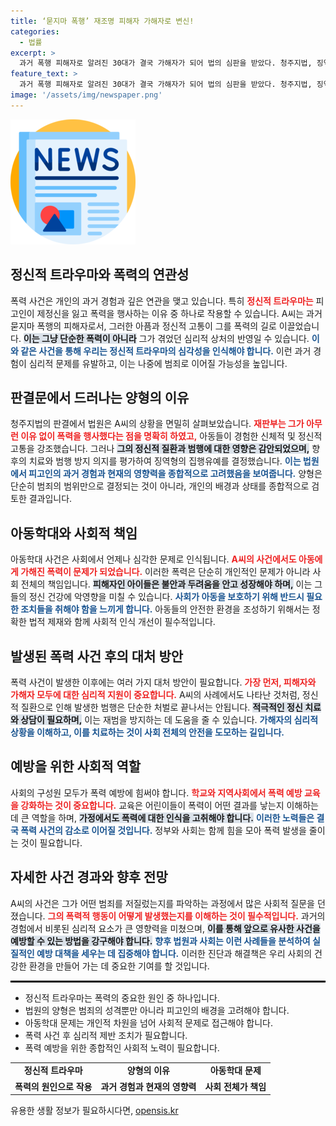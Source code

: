 ```yaml
---
title: ‘묻지마 폭행’ 재조명 피해자 가해자로 변신!
categories:
  - 법률
excerpt: >
  과거 폭행 피해자로 알려진 30대가 결국 가해자가 되어 법의 심판을 받았다. 청주지법, 징역형 집행유예 선고의 배경은 무엇인가? 아동 학대의 충격적인 진실이 드러났다! 클릭하여 사건의 전말을 확인하세요!
feature_text: >
  과거 폭행 피해자로 알려진 30대가 결국 가해자가 되어 법의 심판을 받았다. 청주지법, 징역형 집행유예 선고의 배경은 무엇인가? 아동 학대의 충격적인 진실이 드러났다! 클릭하여 사건의 전말을 확인하세요!
image: '/assets/img/newspaper.png'
---
```


<p><img src="/assets/img/newspaper.png" alt="kimp 속보" /></p>

<h2 data-ke-size="size26">정신적 트라우마와 폭력의 연관성</h2>

<p data-ke-size="size16"></p>

<p>폭력 사건은 개인의 과거 경험과 깊은 연관을 맺고 있습니다. 특히 <b><span style="color: #ee2323;">정신적 트라우마는</span></b> 피고인이 제정신을 잃고 폭력을 행사하는 이유 중 하나로 작용할 수 있습니다. A씨는 과거 묻지마 폭행의 피해자로서, 그러한 아픔과 정신적 고통이 그를 폭력의 길로 이끌었습니다. <b><span style="background-color: #21538527;">이는 그냥 단순한 폭력이 아니라</span></b> 그가 겪었던 심리적 상처의 반영일 수 있습니다. <b><span style="color: #1a5490;">이와 같은 사건을 통해 우리는 정신적 트라우마의 심각성을 인식해야 합니다.</span></b> 이런 과거 경험이 심리적 문제를 유발하고, 이는 나중에 범죄로 이어질 가능성을 높입니다.</p>

<p data-ke-size="size16"></p>

<h2 data-ke-size="size26">판결문에서 드러나는 양형의 이유</h2>

<p data-ke-size="size16"></p>

<p>청주지법의 판결에서 법원은 A씨의 상황을 면밀히 살펴보았습니다. <b><span style="color: #ee2323;">재판부는 그가 아무런 이유 없이 폭력을 행사했다는 점을 명확히 하였고,</span></b> 아동들이 경험한 신체적 및 정신적 고통을 강조했습니다. 그러나 <b><span style="background-color: #21538527;">그의 정신적 질환과 범행에 대한 영향은 감안되었으며,</span></b> 향후의 치료와 범행 방지 의지를 평가하여 징역형의 집행유예를 결정했습니다. <b><span style="color: #1a5490;">이는 법원에서 피고인의 과거 경험과 현재의 영향력을 종합적으로 고려했음을 보여줍니다.</span></b> 양형은 단순히 범죄의 범위만으로 결정되는 것이 아니라, 개인의 배경과 상태를 종합적으로 검토한 결과입니다.</p>

<p data-ke-size="size16"></p>

<h2 data-ke-size="size26">아동학대와 사회적 책임</h2>

<p data-ke-size="size16"></p>

<p>아동학대 사건은 사회에서 언제나 심각한 문제로 인식됩니다. <b><span style="color: #ee2323;">A씨의 사건에서도 아동에게 가해진 폭력이 문제가 되었습니다.</span></b> 이러한 폭력은 단순히 개인적인 문제가 아니라 사회 전체의 책임입니다. <b><span style="background-color: #21538527;">피해자인 아이들은 불안과 두려움을 안고 성장해야 하며,</span></b> 이는 그들의 정신 건강에 악영향을 미칠 수 있습니다. <b><span style="color: #1a5490;">사회가 아동을 보호하기 위해 반드시 필요한 조치들을 취해야 함을 느끼게 합니다.</span></b> 아동들의 안전한 환경을 조성하기 위해서는 정확한 법적 제재와 함께 사회적 인식 개선이 필수적입니다.</p>

<p data-ke-size="size16"></p>

<h2 data-ke-size="size26">발생된 폭력 사건 후의 대처 방안</h2>

<p data-ke-size="size16"></p>

<p>폭력 사건이 발생한 이후에는 여러 가지 대처 방안이 필요합니다. <b><span style="color: #ee2323;">가장 먼저, 피해자와 가해자 모두에 대한 심리적 지원이 중요합니다.</span></b> A씨의 사례에서도 나타난 것처럼, 정신적 질환으로 인해 발생한 범행은 단순한 처벌로 끝나서는 안됩니다. <b><span style="background-color: #21538527;">적극적인 정신 치료와 상담이 필요하며,</span></b> 이는 재범을 방지하는 데 도움을 줄 수 있습니다. <b><span style="color: #1a5490;">가해자의 심리적 상황을 이해하고, 이를 치료하는 것이 사회 전체의 안전을 도모하는 길입니다.</span></b> </p>

<p data-ke-size="size16"></p>

<h2 data-ke-size="size26">예방을 위한 사회적 역할</h2>

<p data-ke-size="size16"></p>

<p>사회의 구성원 모두가 폭력 예방에 힘써야 합니다. <b><span style="color: #ee2323;">학교와 지역사회에서 폭력 예방 교육을 강화하는 것이 중요합니다.</span></b> 교육은 어린이들이 폭력이 어떤 결과를 낳는지 이해하는 데 큰 역할을 하며, <b><span style="background-color: #21538527;">가정에서도 폭력에 대한 인식을 고취해야 합니다.</span></b> <b><span style="color: #1a5490;">이러한 노력들은 결국 폭력 사건의 감소로 이어질 것입니다.</span></b> 정부와 사회는 함께 힘을 모아 폭력 발생을 줄이는 것이 필요합니다.</p>

<p data-ke-size="size16"></p>

<h2 data-ke-size="size26">자세한 사건 경과와 향후 전망</h2>

<p data-ke-size="size16"></p>

<p>A씨의 사건은 그가 어떤 범죄를 저질렀는지를 파악하는 과정에서 많은 사회적 질문을 던졌습니다. <b><span style="color: #ee2323;">그의 폭력적 행동이 어떻게 발생했는지를 이해하는 것이 필수적입니다.</span></b> 과거의 경험에서 비롯된 심리적 요소가 큰 영향력을 미쳤으며, <b><span style="background-color: #21538527;">이를 통해 앞으로 유사한 사건을 예방할 수 있는 방법을 강구해야 합니다.</span></b> <b><span style="color: #1a5490;">향후 법원과 사회는 이런 사례들을 분석하여 실질적인 예방 대책을 세우는 데 집중해야 합니다.</span></b> 이러한 진단과 해결책은 우리 사회의 건강한 환경을 만들어 가는 데 중요한 기여를 할 것입니다.</p>

<p data-ke-size="size16"></p>

<hr style="border:1px solid #000;"/>

<ul>
    <li>정신적 트라우마는 폭력의 중요한 원인 중 하나입니다.</li>
    <li>법원의 양형은 범죄의 성격뿐만 아니라 피고인의 배경을 고려해야 합니다.</li>
    <li>아동학대 문제는 개인적 차원을 넘어 사회적 문제로 접근해야 합니다.</li>
    <li>폭력 사건 후 심리적 제반 조치가 필요합니다.</li>
    <li>폭력 예방을 위한 종합적인 사회적 노력이 필요합니다.</li>
</ul>

<p data-ke-size="size16"></p>

<table style="width: 100%;">
    <tr>
        <td style="text-align: center; height: 17px;"><b>정신적 트라우마</b></td>
        <td style="text-align: center; height: 17px;"><b>양형의 이유</b></td>
        <td style="text-align: center; height: 17px;"><b>아동학대 문제</b></td>
    </tr>
    <tr>
        <td style="text-align: center; height: 17px;"><b>폭력의 원인으로 작용</b></td>
        <td style="text-align: center; height: 17px;"><b>과거 경험과 현재의 영향력</b></td>
        <td style="text-align: center; height: 17px;"><b>사회 전체가 책임</b></td>
    </tr>
</table>

<p data-ke-size="size16"></p>
유용한 생활 정보가 필요하시다면, <a href="https://opensis.kr" rel="dofollow">opensis.kr</a>


